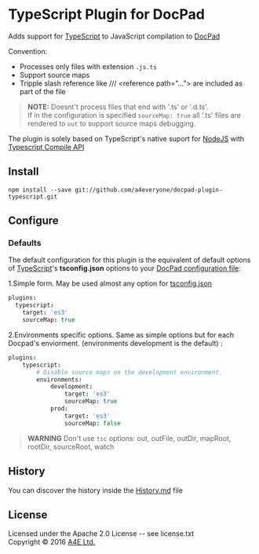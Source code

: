 # TypeScript Plugin for DocPad
Adds support for [TypeScript](http://Typescriptlang.org/) to JavaScript compilation to [DocPad](https://docpad.org)

Convention:
  * Processes only files with extension `.js.ts`
  * Support source maps
  * Tripple slash reference like /// &lt;reference path="..."&gt; are included as part of the file

> **NOTE:** Doesnt't process files that end with '.ts' or '.d.ts'.<br/>
> If in the configuration is specified `sourceMap: true` all '.ts' files are rendered to `out` to support source maps debugging.

The plugin is solely based on TypeScript's native suport for [NodeJS](https://nodejs.org/) with [Typescript Compile API](https://github.com/Microsoft/TypeScript/wiki/Using-the-Compiler-API)

## Install

```
npm install --save git://github.com/a4everyone/docpad-plugin-typescript.git

```

## Configure

### Defaults

The default configuration for this plugin is the equivalent of default options of [TypeScript](http://Typescriptlang.org/)'s **tsconfig.json** options to your [DocPad configuration file](http://docpad.org/docs/config):

1.Simple form. May be used almost any option for [tsconfig.json](https://www.typescriptlang.org/docs/handbook/compiler-options.html)

``` coffee
plugins:
  typescript:
    target: 'es3'
    sourceMap: true
```

2.Environments specific options. Same as simple options but for each Docpad's enviorment. (environments development is the default) :

``` coffee
plugins:
	typescript:
		# Disable source maps on the development environment.
		environments:
			development:
				target: 'es3'
				sourceMap: true
			prod:
				target: 'es3'
				sourceMap: false			
```

> **WARNING**
> Don't use `tsc` options: out, outFile, outDir, mapRoot, rootDir, sourceRoot, watch

## History
You can discover the history inside the [History.md](/History.md) file


## License
Licensed under the Apache 2.0 License -- see license.txt
<br/>Copyright &copy; 2016 [A4E Ltd.](http://a4everyone.com)
